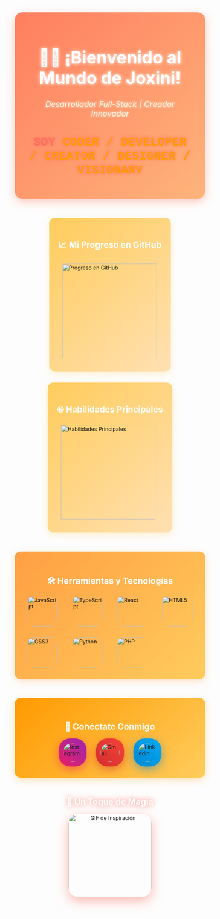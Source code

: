 <!-- Encabezado con Estilo Vibrante -->
<div align="center" style="background: linear-gradient(135deg, #ff7e5f, #feb47b); padding: 30px; border-radius: 20px; box-shadow: 0 8px 25px rgba(255, 126, 95, 0.4); margin-bottom: 50px; transition: all 0.5s ease;"
     onmouseover="this.style.transform='scale(1.02)'" onmouseout="this.style.transform='scale(1)'">
  <h1 style="color: #fff; font-size: 3.2em; text-shadow: 0 0 10px #fff;">👨‍💻 ¡Bienvenido al Mundo de Joxini!</h1>
  <p style="font-size: 1.5em; color: #fff5e1; font-style: italic; text-shadow: 0 0 5px #fff5e1;">
    Desarrollador Full-Stack | Creador Innovador
  </p>
  <h2 style="font-size: 2.3em; color: #ff6f61; font-family: 'Courier New', monospace; text-shadow: 0 0 8px #ff6f61;">
    SOY <span style="color: #ff9a00;">CODER / DEVELOPER / CREATOR / DESIGNER / VISIONARY</span>
  </h2>
</div>

<!-- Sección de Progreso y Habilidades -->
<div style="display: flex; justify-content: center; gap: 30px; margin-bottom: 50px; flex-wrap: wrap; transition: all 0.5s ease;"
     onmouseover="this.style.transform='translateY(-5px)'" onmouseout="this.style.transform='translateY(0)'">
  <div style="background: linear-gradient(135deg, #ffcc5c, #ffe0b2); padding: 25px; border-radius: 15px; box-shadow: 0 6px 20px rgba(255, 204, 92, 0.3); transition: all 0.3s ease;"
       onmouseover="this.style.transform='scale(1.03) rotate(2deg)'" onmouseout="this.style.transform='scale(1) rotate(0)'">
    <h2 style="color: #fff; text-align: center; font-size: 1.6em;">📈 Mi Progreso en GitHub</h2>
    <img src="https://github-readme-stats.vercel.app/api?username=Joxini&show_icons=true&include_all_commits=true&count_private=true&theme=light&hide_border=true&custom_title=Progreso+en+Contribuciones" height="250" alt="Progreso en GitHub" style="padding: 10px; border-radius: 10px; transition: all 0.3s ease;" onmouseover="this.style.transform='scale(1.05)'" onmouseout="this.style.transform='scale(1)'" />
  </div>
  <div style="background: linear-gradient(135deg, #ffcc5c, #ffe0b2); padding: 25px; border-radius: 15px; box-shadow: 0 6px 20px rgba(255, 204, 92, 0.3); transition: all 0.3s ease;"
       onmouseover="this.style.transform='scale(1.03) rotate(-2deg)'" onmouseout="this.style.transform='scale(1) rotate(0)'">
    <h2 style="color: #fff; text-align: center; font-size: 1.6em;">🌐 Habilidades Principales</h2>
    <img src="https://github-readme-stats.vercel.app/api/top-langs?username=Joxini&layout=compact&langs_count=8&theme=light&hide_border=true&custom_title=Habilidades+T%C3%A9cnicas" height="250" alt="Habilidades Principales" style="padding: 10px; border-radius: 10px; transition: all 0.3s ease;" onmouseover="this.style.transform='scale(1.05)'" onmouseout="this.style.transform='scale(1)'" />
  </div>
</div>

<!-- Sección de Tecnologías con Estilo Animado -->
<div style="background: linear-gradient(135deg, #ff9f43, #ffcc5c); padding: 30px; border-radius: 15px; box-shadow: 0 6px 20px rgba(255, 159, 67, 0.3); margin-bottom: 50px; transition: all 0.5s ease;"
     onmouseover="this.style.transform='translateX(-5px)'" onmouseout="this.style.transform='translateX(0)'">
  <h2 style="color: #fff; text-align: center; font-size: 1.6em;">🛠️ Herramientas y Tecnologías</h2>
  <div style="display: grid; grid-template-columns: repeat(auto-fit, minmax(70px, 1fr)); gap: 30px; justify-items: center;">
    <img src="https://cdn.jsdelivr.net/gh/devicons/devicon/icons/javascript/javascript-original.svg" height="80" alt="JavaScript" style="transition: all 0.3s ease; border-radius: 15px;" onmouseover="this.style.transform='scale(1.5) rotate(5deg)'" onmouseout="this.style.transform='scale(1) rotate(0)'" />
    <img src="https://cdn.jsdelivr.net/gh/devicons/devicon/icons/typescript/typescript-original.svg" height="80" alt="TypeScript" style="transition: all 0.3s ease; border-radius: 15px;" onmouseover="this.style.transform='scale(1.5) rotate(-5deg)'" onmouseout="this.style.transform='scale(1) rotate(0)'" />
    <img src="https://cdn.jsdelivr.net/gh/devicons/devicon/icons/react/react-original.svg" height="80" alt="React" style="transition: all 0.3s ease; border-radius: 15px;" onmouseover="this.style.transform='scale(1.5) rotate(5deg)'" onmouseout="this.style.transform='scale(1) rotate(0)'" />
    <img src="https://cdn.jsdelivr.net/gh/devicons/devicon/icons/html5/html5-original.svg" height="80" alt="HTML5" style="transition: all 0.3s ease; border-radius: 15px;" onmouseover="this.style.transform='scale(1.5) rotate(-5deg)'" onmouseout="this.style.transform='scale(1) rotate(0)'" />
    <img src="https://cdn.jsdelivr.net/gh/devicons/devicon/icons/css3/css3-original.svg" height="80" alt="CSS3" style="transition: all 0.3s ease; border-radius: 15px;" onmouseover="this.style.transform='scale(1.5) rotate(5deg)'" onmouseout="this.style.transform='scale(1) rotate(0)'" />
    <img src="https://cdn.jsdelivr.net/gh/devicons/devicon/icons/python/python-original.svg" height="80" alt="Python" style="transition: all 0.3s ease; border-radius: 15px;" onmouseover="this.style.transform='scale(1.5) rotate(-5deg)'" onmouseout="this.style.transform='scale(1) rotate(0)'" />
    <img src="https://cdn.jsdelivr.net/gh/devicons/devicon/icons/php/php-original.svg" height="80" alt="PHP" style="transition: all 0.3s ease; border-radius: 15px;" onmouseover="this.style.transform='scale(1.5) rotate(5deg)'" onmouseout="this.style.transform='scale(1) rotate(0)'" />
  </div>
</div>

<!-- Sección de Contacto con Animaciones Elegantes -->
<div style="background: linear-gradient(135deg, #ff9a00, #ffcc5c); padding: 30px; border-radius: 15px; box-shadow: 0 6px 20px rgba(255, 154, 0, 0.3); margin-bottom: 50px; transition: all 0.5s ease;"
     onmouseover="this.style.transform='translateY(-5px)'" onmouseout="this.style.transform='translateY(0)'">
  <h2 style="color: #fff; text-align: center; font-size: 1.6em;">📲 Conéctate Conmigo</h2>
  <div style="display: flex; justify-content: center; gap: 25px; flex-wrap: wrap;">
    <a href="https://www.instagram.com/joxini_jv?igsh=MXZmYTE1ODJpZ2V3NQ==" target="_blank">
      <div style="background: linear-gradient(45deg, #e91e63, #9c27b0); padding: 12px; border-radius: 30px; box-shadow: 0 8px 25px rgba(233, 30, 99, 0.5); transition: all 0.3s ease;"
           onmouseover="this.style.transform='scale(1.15) rotate(5deg)'" onmouseout="this.style.transform='scale(1) rotate(0)'">
        <img src="https://img.shields.io/badge/Instagram-%23E4405F?style=for-the-badge&logo=instagram&logoColor=white" height="50" alt="Instagram" style="border-radius: 25px;" />
      </div>
    </a>
    <a href="mailto:jocksanvargas12@gmail.com">
      <div style="background: linear-gradient(45deg, #d32f2f, #f44336); padding: 12px; border-radius: 30px; box-shadow: 0 8px 25px rgba(211, 47, 47, 0.5); transition: all 0.3s ease;"
           onmouseover="this.style.transform='scale(1.15) rotate(-5deg)'" onmouseout="this.style.transform='scale(1) rotate(0)'">
        <img src="https://img.shields.io/badge/Gmail-%23D14836?style=for-the-badge&logo=gmail&logoColor=white" height="50" alt="Gmail" style="border-radius: 25px;" />
      </div>
    </a>
    <a href="#" target="_blank">
      <div style="background: linear-gradient(45deg, #0288d1, #03a9f4); padding: 12px; border-radius: 30px; box-shadow: 0 8px 25px rgba(2, 136, 209, 0.5); transition: all 0.3s ease;"
           onmouseover="this.style.transform='scale(1.15) rotate(5deg)'" onmouseout="this.style.transform='scale(1) rotate(0)'">
        <img src="https://img.shields.io/badge/LinkedIn-%230077B5?style=for-the-badge&logo=linkedin&logoColor=white" height="50" alt="LinkedIn" style="border-radius: 25px;" />
      </div>
    </a>
  </div>
</div>

<!-- Sección de Inspiración con Animaciones Suaves -->
<div align="center" style="margin-bottom: 50px; transition: all 0.5s ease;"
     onmouseover="this.style.transform='translateY(-5px)'" onmouseout="this.style.transform='translateY(0)'">
  <h2 style="color: #fff; font-size: 1.6em; text-shadow: 0 0 15px #ff6f61;">🌟 Un Toque de Magia</h2>
  <img height="220" src="https://media0.giphy.com/media/GRSnxyhJnPsaQy9YLn/giphy.gif" alt="GIF de Inspiración" style="border-radius: 25px; box-shadow: 0 10px 30px rgba(255, 111, 97, 0.5); transition: all 0.3s ease;" onmouseover="this.style.transform='scale(1.05)'" onmouseout="this.style.transform='scale(1)'" />
</div>
